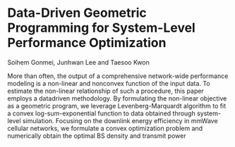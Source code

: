 # Data-Driven Geometric Programming for System-Level Performance Optimization
Soihem Gonmei, Junhwan Lee and Taesoo Kwon

More than often, the output of a comprehensive
network-wide performance modeling is a non-linear and nonconvex
function of the input data. To estimate the non-linear
relationship of such a procedure, this paper employs a datadriven
methodology. By formulating the non-linear objective as a
geometric program, we leverage Levenberg-Marquardt algorithm
to fit a convex log-sum-exponential function to data obtained
through system-level simulation. Focusing on the downlink energy
efficiency in mmWave cellular networks, we formulate a convex
optimization problem and numerically obtain the optimal BS
density and transmit power
